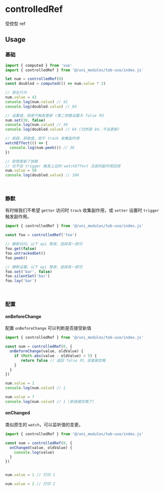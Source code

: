 # controlledRef

受控型 ref

## Usage

### 基础

```js
import { computed } from 'vue'
import { controlledRef } from '@/uni_modules/tob-use/index.js'

let num = controlledRef(0)
const doubled = computed(() => num.value * 2)

// 原生行为
num.value = 42
console.log(num.value) // 42
console.log(doubled.value) // 84

// 设置值，但是不触发更新 (第二参数设置为 false 时)
num.set(30, false)
console.log(num.value) // 30
console.log(doubled.value) // 84 (仍然是 84，不会更新)

// 偷窥，获取值，但不 track 收集副作用
watchEffect(() => {
  console.log(num.peek()) // 30
}) 

// 即使更新了依赖
// 也不会 trigger 触发上边的 watchEffect 注册的副作用回调
num.value = 50
console.log(doubled.value) // 100
```

<br />

### 静默

有时候我们不希望 `getter` 访问时 `track` 收集副作用，或 `setter` 设置时 `trigger` 触发副作用。

```ts
import { controlledRef } from '@/uni_modules/tob-use/index.js'

const foo = controlledRef('foo')
```

```ts
// 静默访问，以下 api 等效，选择其一即可
foo.get(false)
foo.untrackedGet()
foo.peek()
```

```ts
// 静默设置，以下 api 等效，选择其一即可
foo.set('bar', false)
foo.silentSet('bar')
foo.lay('bar')
```

<br />

### 配置

#### onBeforeChange

配置 `onBeforeChange` 可以判断是否接受新值

```ts
import { controlledRef } from '@/uni_modules/tob-use/index.js'

const num = controlledRef(0, {
  onBeforeChange(value, oldValue) {
    if (Math.abs(value - oldValue) > 5) {
       return false // 返回 false 时，该值被忽略
    }
  }
})

num.value = 1
console.log(num.value) // 1

num.value = 7
console.log(num.value) // 1 (新值被忽略了)
```

#### onChanged

类似原生的 `watch`，可以监听值的变更。

```ts
import { controlledRef } from '@/uni_modules/tob-use/index.js'

const num = controlledRef(0, {
  onChanged(value, oldValue) {
    console.log(value)
  }
})


num.value = 1 // 打印 1

num.value = 2 // 打印 2
```

